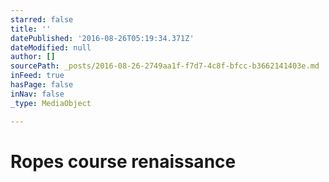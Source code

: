 ```yaml
---
starred: false
title: ''
datePublished: '2016-08-26T05:19:34.371Z'
dateModified: null
author: []
sourcePath: _posts/2016-08-26-2749aa1f-f7d7-4c8f-bfcc-b3662141403e.md
inFeed: true
hasPage: false
inNav: false
_type: MediaObject

---
```

# Ropes course renaissance